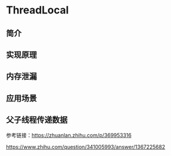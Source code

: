 # ThreadLocal

## 简介

## 实现原理

## 内存泄漏

## 应用场景

## 父子线程传递数据



参考链接：https://zhuanlan.zhihu.com/p/369953316

https://www.zhihu.com/question/341005993/answer/1367225682